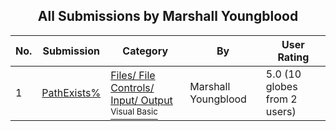 ﻿<div align="center">

## All Submissions by Marshall Youngblood

</div>

No.  | Submission | Category | By   | User Rating
---- | ---------- | -------- | ---- | -----------
1 | [PathExists%<br />](https://github.com/Planet-Source-Code/marshall-youngblood-pathexists__1-3184) | [Files/ File Controls/ Input/ Output<br /><sup>Visual Basic</sup>](../ByCategory/files-file-controls-input-output__1-3.md) | Marshall Youngblood | 5.0 (10 globes from 2 users)
